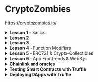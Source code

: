 # CryptoZombies

https://cryptozombies.io/

<details>
  <summary>
  <b>Lesson 1</b> - Basics
</summary>

### 📂 `contract.sol`

```
pragma solidity ^0.4.25;

contract ZombieFactory {

    event NewZombie(uint zombieId, string name, uint dna);

    uint dnaDigits = 16;
    uint dnaModulus = 10 ** dnaDigits;

    struct Zombie {
        string name;
        uint dna;
    }

    Zombie[] public zombies;

    function _createZombie(string _name, uint _dna) private {
        uint id = zombies.push(Zombie(_name, _dna)) - 1;
        emit NewZombie(id, _name, _dna);
    }

    function _generateRandomDna(string _str) private view returns (uint) {
        uint rand = uint(keccak256(abi.encodePacked(_str)));
        return rand % dnaModulus;
    }

    function createRandomZombie(string _name) public {
        uint randDna = _generateRandomDna(_name);
        _createZombie(_name, randDna);
    }

}
```

</details>

<details>
  <summary>
  <b>Lesson 2</b>
</summary>

### 📂 `zombiefactory.sol`

```
pragma solidity ^0.4.25;

contract ZombieFactory {

    event NewZombie(uint zombieId, string name, uint dna);

    uint dnaDigits = 16;
    uint dnaModulus = 10 ** dnaDigits;

    struct Zombie {
        string name;
        uint dna;
    }

    Zombie[] public zombies;

    mapping (uint => address) public zombieToOwner;
    mapping (address => uint) ownerZombieCount;

    function _createZombie(string _name, uint _dna) internal {
        uint id = zombies.push(Zombie(_name, _dna)) - 1;
        zombieToOwner[id] = msg.sender;
        ownerZombieCount[msg.sender]++;
        emit NewZombie(id, _name, _dna);
    }

    function _generateRandomDna(string _str) private view returns (uint) {
        uint rand = uint(keccak256(abi.encodePacked(_str)));
        return rand % dnaModulus;
    }

    function createRandomZombie(string _name) public {
        require(ownerZombieCount[msg.sender] == 0);
        uint randDna = _generateRandomDna(_name);
        randDna = randDna - randDna % 100;
        _createZombie(_name, randDna);
    }

}
```

### 📂 `zombiefeeding.sol`

```
pragma solidity ^0.4.25;

import "./zombiefactory.sol";

contract KittyInterface {
  function getKitty(uint256 _id) external view returns (
    bool isGestating,
    bool isReady,
    uint256 cooldownIndex,
    uint256 nextActionAt,
    uint256 siringWithId,
    uint256 birthTime,
    uint256 matronId,
    uint256 sireId,
    uint256 generation,
    uint256 genes
  );
}

contract ZombieFeeding is ZombieFactory {

  address ckAddress = 0x06012c8cf97BEaD5deAe237070F9587f8E7A266d;
  KittyInterface kittyContract = KittyInterface(ckAddress);

  function feedAndMultiply(uint _zombieId, uint _targetDna, string _species) public {
    require(msg.sender == zombieToOwner[_zombieId]);
    Zombie storage myZombie = zombies[_zombieId];
    _targetDna = _targetDna % dnaModulus;
    uint newDna = (myZombie.dna + _targetDna) / 2;
    if (keccak256(abi.encodePacked(_species)) == keccak256(abi.encodePacked("kitty"))) {
      newDna = newDna - newDna % 100 + 99;
    }
    _createZombie("NoName", newDna);
  }

  function feedOnKitty(uint _zombieId, uint _kittyId) public {
    uint kittyDna;
    (,,,,,,,,,kittyDna) = kittyContract.getKitty(_kittyId);
    feedAndMultiply(_zombieId, kittyDna, "kitty");
  }

}
```

</details>

<details>
  <summary>
  <b>Lesson 3</b>
</summary>

### 📂 `ownable.sol`

☝️ from [OpenZeppelin](https://docs.openzeppelin.com/contracts/4.x/)

```
pragma solidity ^0.4.25;

/**
* @title Ownable
* @dev The Ownable contract has an owner address, and provides basic authorization control
* functions, this simplifies the implementation of "user permissions".
*/
contract Ownable {
  address private _owner;

  event OwnershipTransferred(
    address indexed previousOwner,
    address indexed newOwner
  );

  /**
  * @dev The Ownable constructor sets the original `owner` of the contract to the sender
  * account.
  */
  constructor() internal {
    _owner = msg.sender;
    emit OwnershipTransferred(address(0), _owner);
  }

  /**
  * @return the address of the owner.
  */
  function owner() public view returns(address) {
    return _owner;
  }

  /**
  * @dev Throws if called by any account other than the owner.
  */
  modifier onlyOwner() {
    require(isOwner());
    _;
  }

  /**
  * @return true if `msg.sender` is the owner of the contract.
  */
  function isOwner() public view returns(bool) {
    return msg.sender == _owner;
  }

  /**
  * @dev Allows the current owner to relinquish control of the contract.
  * @notice Renouncing to ownership will leave the contract without an owner.
  * It will not be possible to call the functions with the `onlyOwner`
  * modifier anymore.
  */
  function renounceOwnership() public onlyOwner {
    emit OwnershipTransferred(_owner, address(0));
    _owner = address(0);
  }

  /**
  * @dev Allows the current owner to transfer control of the contract to a newOwner.
  * @param newOwner The address to transfer ownership to.
  */
  function transferOwnership(address newOwner) public onlyOwner {
    _transferOwnership(newOwner);
  }

  /**
  * @dev Transfers control of the contract to a newOwner.
  * @param newOwner The address to transfer ownership to.
  */
  function _transferOwnership(address newOwner) internal {
    require(newOwner != address(0));
    emit OwnershipTransferred(_owner, newOwner);
    _owner = newOwner;
  }
}
```

### 📂 `zombiefactory.sol`

```
pragma solidity ^0.4.25;

import "./ownable.sol";

contract ZombieFactory is Ownable {

    event NewZombie(uint zombieId, string name, uint dna);

    uint dnaDigits = 16;
    uint dnaModulus = 10 ** dnaDigits;
    uint cooldownTime = 1 days;

    struct Zombie {
      string name;
      uint dna;
      uint32 level;
      uint32 readyTime;
    }

    Zombie[] public zombies;

    mapping (uint => address) public zombieToOwner;
    mapping (address => uint) ownerZombieCount;

    function _createZombie(string _name, uint _dna) internal {
        uint id = zombies.push(Zombie(_name, _dna, 1, uint32(now + cooldownTime))) - 1;
        zombieToOwner[id] = msg.sender;
        ownerZombieCount[msg.sender]++;
        emit NewZombie(id, _name, _dna);
    }

    function _generateRandomDna(string _str) private view returns (uint) {
        uint rand = uint(keccak256(abi.encodePacked(_str)));
        return rand % dnaModulus;
    }

    function createRandomZombie(string _name) public {
        require(ownerZombieCount[msg.sender] == 0);
        uint randDna = _generateRandomDna(_name);
        randDna = randDna - randDna % 100;
        _createZombie(_name, randDna);
    }
}
```

### 📂 `zombiefeeding.sol`

```
pragma solidity ^0.4.25;

import "./zombiefactory.sol";

contract KittyInterface {
  function getKitty(uint256 _id) external view returns (
    bool isGestating,
    bool isReady,
    uint256 cooldownIndex,
    uint256 nextActionAt,
    uint256 siringWithId,
    uint256 birthTime,
    uint256 matronId,
    uint256 sireId,
    uint256 generation,
    uint256 genes
  );
}

contract ZombieFeeding is ZombieFactory {

  KittyInterface kittyContract;

  function setKittyContractAddress(address _address) external onlyOwner {
    kittyContract = KittyInterface(_address);
  }

  function feedAndMultiply(uint _zombieId, uint _targetDna, string _species) public {
    require(msg.sender == zombieToOwner[_zombieId]);
    Zombie storage myZombie = zombies[_zombieId];
    _targetDna = _targetDna % dnaModulus;
    uint newDna = (myZombie.dna + _targetDna) / 2;
    if (keccak256(abi.encodePacked(_species)) == keccak256(abi.encodePacked("kitty"))) {
      newDna = newDna - newDna % 100 + 99;
    }
    _createZombie("NoName", newDna);
  }

  function feedOnKitty(uint _zombieId, uint _kittyId) public {
    uint kittyDna;
    (,,,,,,,,,kittyDna) = kittyContract.getKitty(_kittyId);
    feedAndMultiply(_zombieId, kittyDna, "kitty");
  }
}
```

### 📂 `zombiehelper.sol`

```
pragma solidity ^0.4.25;

import "./zombiefeeding.sol";

contract ZombieHelper is ZombieFeeding {

  modifier aboveLevel(uint _level, uint _zombieId) {
    require(zombies[_zombieId].level >= _level);
    _;
  }

  function changeName(uint _zombieId, string _newName) external aboveLevel(2, _zombieId) {
    require(msg.sender == zombieToOwner[_zombieId]);
    zombies[_zombieId].name = _newName;
  }

  function changeDna(uint _zombieId, uint _newDna) external aboveLevel(20, _zombieId) {
    require(msg.sender == zombieToOwner[_zombieId]);
    zombies[_zombieId].dna = _newDna;
  }

  function getZombiesByOwner(address _owner) external view returns(uint[]) {
    uint[] memory result = new uint[](ownerZombieCount[_owner]);
    uint counter = 0;
    for (uint i = 0; i < zombies.length; i++) {
      if (zombieToOwner[i] == _owner) {
        result[counter] = i;
        counter++;
      }
    }
    return result;
  }
}
```

</details>

<details>
  <summary>
  <b>Lesson 4</b> - Function Modifiers
</summary>

### Function Modifiers

- We have <b>visibility modifiers</b> that control when and where the function can be called from:
  - `private` means it's only callable from other functions inside the contract;
  - `internal` is like private but can also be called by contracts that inherit from this one;
  - `external` can only be called outside the contract; and finally public can be called anywhere, both internally and externally.
- We also have <b>state modifiers</b>, which tell us how the function interacts with the BlockChain:
  - `view` tells us that by running the function, no data will be saved/changed.
  - `pure` tells us that not only does the function not save any data to the blockchain, but it also doesn't read any data from the blockchain.
  - Both of these don't cost any gas to call if they're called externally from outside the contract (but they do cost gas if called internally by another function).
- Then we have <b>custom modifiers</b>, which we learned about in Lesson 3:
  - `onlyOwner` and `aboveLevel`, for example. For these we can define custom logic to determine how they affect a function.
- Then we have <b>payable modifiers</b> a special type of function that can receive Ether. This allows for some really interesting logic, like requiring a certain payment to the contract in order to execute a function.

These modifiers can all be stacked together on a function definition as follows:

`function test() external view onlyOwner anotherModifier { /* ... */ }`

### 📂 `zombieattack.sol`

```
pragma solidity ^0.4.25;

import "./zombiehelper.sol";

contract ZombieAttack is ZombieHelper {
  uint randNonce = 0;
  uint attackVictoryProbability = 70;

  function randMod(uint _modulus) internal returns(uint) {
    randNonce++;
    return uint(keccak256(abi.encodePacked(now, msg.sender, randNonce))) % _modulus;
  }

  function attack(uint _zombieId, uint _targetId) external ownerOf(_zombieId) {
    Zombie storage myZombie = zombies[_zombieId];
    Zombie storage enemyZombie = zombies[_targetId];
    uint rand = randMod(100);
    if (rand <= attackVictoryProbability) {
      myZombie.winCount++;
      myZombie.level++;
      enemyZombie.lossCount++;
      feedAndMultiply(_zombieId, enemyZombie.dna, "zombie");
    } else {
      myZombie.lossCount++;
      enemyZombie.winCount++;
      _triggerCooldown(myZombie);
    }
  }
}
```

### 📂 `zombiehelper.sol`

```
pragma solidity ^0.4.25;

import "./zombiefeeding.sol";

contract ZombieHelper is ZombieFeeding {

  uint levelUpFee = 0.001 ether;

  modifier aboveLevel(uint _level, uint _zombieId) {
    require(zombies[_zombieId].level >= _level);
    _;
  }

  function withdraw() external onlyOwner {
    address _owner = owner();
    _owner.transfer(address(this).balance);
  }

  function setLevelUpFee(uint _fee) external onlyOwner {
    levelUpFee = _fee;
  }

  function levelUp(uint _zombieId) external payable {
    require(msg.value == levelUpFee);
    zombies[_zombieId].level++;
  }

  function changeName(uint _zombieId, string _newName) external aboveLevel(2, _zombieId) ownerOf(_zombieId) {
    zombies[_zombieId].name = _newName;
  }

  function changeDna(uint _zombieId, uint _newDna) external aboveLevel(20, _zombieId) ownerOf(_zombieId) {
    zombies[_zombieId].dna = _newDna;
  }

  function getZombiesByOwner(address _owner) external view returns(uint[]) {
    uint[] memory result = new uint[](ownerZombieCount[_owner]);
    uint counter = 0;
    for (uint i = 0; i < zombies.length; i++) {
      if (zombieToOwner[i] == _owner) {
        result[counter] = i;
        counter++;
      }
    }
    return result;
  }
}
```

### 📂 `zombiefeeding.sol`

```
pragma solidity ^0.4.25;

import "./zombiefactory.sol";

contract KittyInterface {
  function getKitty(uint256 _id) external view returns (
    bool isGestating,
    bool isReady,
    uint256 cooldownIndex,
    uint256 nextActionAt,
    uint256 siringWithId,
    uint256 birthTime,
    uint256 matronId,
    uint256 sireId,
    uint256 generation,
    uint256 genes
  );
}

contract ZombieFeeding is ZombieFactory {

  KittyInterface kittyContract;

  modifier ownerOf(uint _zombieId) {
    require(msg.sender == zombieToOwner[_zombieId]);
    _;
  }

  function setKittyContractAddress(address _address) external onlyOwner {
    kittyContract = KittyInterface(_address);
  }

  function _triggerCooldown(Zombie storage _zombie) internal {
    _zombie.readyTime = uint32(now + cooldownTime);
  }

  function _isReady(Zombie storage _zombie) internal view returns (bool) {
      return (_zombie.readyTime <= now);
  }

  function feedAndMultiply(uint _zombieId, uint _targetDna, string _species) internal ownerOf(_zombieId) {
    Zombie storage myZombie = zombies[_zombieId];
    require(_isReady(myZombie));
    _targetDna = _targetDna % dnaModulus;
    uint newDna = (myZombie.dna + _targetDna) / 2;
    if (keccak256(abi.encodePacked(_species)) == keccak256(abi.encodePacked("kitty"))) {
      newDna = newDna - newDna % 100 + 99;
    }
    _createZombie("NoName", newDna);
    _triggerCooldown(myZombie);
  }

  function feedOnKitty(uint _zombieId, uint _kittyId) public {
    uint kittyDna;
    (,,,,,,,,,kittyDna) = kittyContract.getKitty(_kittyId);
    feedAndMultiply(_zombieId, kittyDna, "kitty");
  }
}
```

### 📂 `zombiefactory.sol`

```
pragma solidity ^0.4.25;

import "./ownable.sol";

contract ZombieFactory is Ownable {

    event NewZombie(uint zombieId, string name, uint dna);

    uint dnaDigits = 16;
    uint dnaModulus = 10 ** dnaDigits;
    uint cooldownTime = 1 days;

    struct Zombie {
      string name;
      uint dna;
      uint32 level;
      uint32 readyTime;
      uint16 winCount;
      uint16 lossCount;
    }

    Zombie[] public zombies;

    mapping (uint => address) public zombieToOwner;
    mapping (address => uint) ownerZombieCount;

    function _createZombie(string _name, uint _dna) internal {
        uint id = zombies.push(Zombie(_name, _dna, 1, uint32(now + cooldownTime), 0, 0)) - 1;
        zombieToOwner[id] = msg.sender;
        ownerZombieCount[msg.sender]++;
        emit NewZombie(id, _name, _dna);
    }

    function _generateRandomDna(string _str) private view returns (uint) {
        uint rand = uint(keccak256(abi.encodePacked(_str)));
        return rand % dnaModulus;
    }

    function createRandomZombie(string _name) public {
        require(ownerZombieCount[msg.sender] == 0);
        uint randDna = _generateRandomDna(_name);
        randDna = randDna - randDna % 100;
        _createZombie(_name, randDna);
    }
}
```

### 📂 `ownable.sol`

☝️ from [OpenZeppelin](https://docs.openzeppelin.com/contracts/4.x/)

```
pragma solidity ^0.4.25;

/**
* @title Ownable
* @dev The Ownable contract has an owner address, and provides basic authorization control
* functions, this simplifies the implementation of "user permissions".
*/
contract Ownable {
  address private _owner;

  event OwnershipTransferred(
    address indexed previousOwner,
    address indexed newOwner
  );

  /**
  * @dev The Ownable constructor sets the original `owner` of the contract to the sender
  * account.
  */
  constructor() internal {
    _owner = msg.sender;
    emit OwnershipTransferred(address(0), _owner);
  }

  /**
  * @return the address of the owner.
  */
  function owner() public view returns(address) {
    return _owner;
  }

  /**
  * @dev Throws if called by any account other than the owner.
  */
  modifier onlyOwner() {
    require(isOwner());
    _;
  }

  /**
  * @return true if `msg.sender` is the owner of the contract.
  */
  function isOwner() public view returns(bool) {
    return msg.sender == _owner;
  }

  /**
  * @dev Allows the current owner to relinquish control of the contract.
  * @notice Renouncing to ownership will leave the contract without an owner.
  * It will not be possible to call the functions with the `onlyOwner`
  * modifier anymore.
  */
  function renounceOwnership() public onlyOwner {
    emit OwnershipTransferred(_owner, address(0));
    _owner = address(0);
  }

  /**
  * @dev Allows the current owner to transfer control of the contract to a newOwner.
  * @param newOwner The address to transfer ownership to.
  */
  function transferOwnership(address newOwner) public onlyOwner {
    _transferOwnership(newOwner);
  }

  /**
  * @dev Transfers control of the contract to a newOwner.
  * @param newOwner The address to transfer ownership to.
  */
  function _transferOwnership(address newOwner) internal {
    require(newOwner != address(0));
    emit OwnershipTransferred(_owner, newOwner);
    _owner = newOwner;
  }
}
```

</details>

<details>
  <summary>
  <b>Lesson 5</b> - ERC721 & Crypto-Collectibles
</summary>

☝️ Tokens

☝️ The <b>ERC721</b> standard

☝️ Tradable assets

☝️ Libraries

☝️ Overflows and underflows using the `SafeMath` library

☝️ Commenting your code and the `natspec`

### 📂 `zombieownership.sol`

```


pragma solidity ^0.4.25;

import "./zombieattack.sol";
import "./erc721.sol";
import "./safemath.sol";

contract ZombieOwnership is ZombieAttack, ERC721 {

  using SafeMath for uint256;

  mapping (uint => address) zombieApprovals;

  function balanceOf(address _owner) external view returns (uint256) {
    return ownerZombieCount[_owner];
  }

  function ownerOf(uint256 _tokenId) external view returns (address) {
    return zombieToOwner[_tokenId];
  }

  function _transfer(address _from, address _to, uint256 _tokenId) private {
    ownerZombieCount[_to] = ownerZombieCount[_to].add(1);
    ownerZombieCount[msg.sender] = ownerZombieCount[msg.sender].sub(1);
    zombieToOwner[_tokenId] = _to;
    emit Transfer(_from, _to, _tokenId);
  }

  function transferFrom(address _from, address _to, uint256 _tokenId) external payable {
      require (zombieToOwner[_tokenId] == msg.sender || zombieApprovals[_tokenId] == msg.sender);
      _transfer(_from, _to, _tokenId);
    }

  function approve(address _approved, uint256 _tokenId) external payable onlyOwnerOf(_tokenId) {
      zombieApprovals[_tokenId] = _approved;
      emit Approval(msg.sender, _approved, _tokenId);
    }
}
```

### 📂 `zombiehelper.sol`

```
pragma solidity ^0.4.25;

import "./zombiefeeding.sol";

contract ZombieHelper is ZombieFeeding {

  uint levelUpFee = 0.001 ether;

  modifier aboveLevel(uint _level, uint _zombieId) {
    require(zombies[_zombieId].level >= _level);
    _;
  }

  function withdraw() external onlyOwner {
    address _owner = owner();
    _owner.transfer(address(this).balance);
  }

  function setLevelUpFee(uint _fee) external onlyOwner {
    levelUpFee = _fee;
  }

  function levelUp(uint _zombieId) external payable {
    require(msg.value == levelUpFee);
    zombies[_zombieId].level = zombies[_zombieId].level.add(1);
  }

  function changeName(uint _zombieId, string _newName) external aboveLevel(2, _zombieId) onlyOwnerOf(_zombieId) {
    zombies[_zombieId].name = _newName;
  }

  function changeDna(uint _zombieId, uint _newDna) external aboveLevel(20, _zombieId) onlyOwnerOf(_zombieId) {
    zombies[_zombieId].dna = _newDna;
  }

  function getZombiesByOwner(address _owner) external view returns(uint[]) {
    uint[] memory result = new uint[](ownerZombieCount[_owner]);
    uint counter = 0;
    for (uint i = 0; i < zombies.length; i++) {
      if (zombieToOwner[i] == _owner) {
        result[counter] = i;
        counter++;
      }
    }
    return result;
  }

}
```

### 📂 `zombiefeeding.sol`

```
pragma solidity ^0.4.25;

import "./zombiefactory.sol";

contract KittyInterface {
  function getKitty(uint256 _id) external view returns (
    bool isGestating,
    bool isReady,
    uint256 cooldownIndex,
    uint256 nextActionAt,
    uint256 siringWithId,
    uint256 birthTime,
    uint256 matronId,
    uint256 sireId,
    uint256 generation,
    uint256 genes
  );
}

contract ZombieFeeding is ZombieFactory {

  KittyInterface kittyContract;

  modifier onlyOwnerOf(uint _zombieId) {
    require(msg.sender == zombieToOwner[_zombieId]);
    _;
  }

  function setKittyContractAddress(address _address) external onlyOwner {
    kittyContract = KittyInterface(_address);
  }

  function _triggerCooldown(Zombie storage _zombie) internal {
    _zombie.readyTime = uint32(now + cooldownTime);
  }

  function _isReady(Zombie storage _zombie) internal view returns (bool) {
      return (_zombie.readyTime <= now);
  }

  function feedAndMultiply(uint _zombieId, uint _targetDna, string _species) internal onlyOwnerOf(_zombieId) {
    Zombie storage myZombie = zombies[_zombieId];
    require(_isReady(myZombie));
    _targetDna = _targetDna % dnaModulus;
    uint newDna = (myZombie.dna + _targetDna) / 2;
    if (keccak256(abi.encodePacked(_species)) == keccak256(abi.encodePacked("kitty"))) {
      newDna = newDna - newDna % 100 + 99;
    }
    _createZombie("NoName", newDna);
    _triggerCooldown(myZombie);
  }

  function feedOnKitty(uint _zombieId, uint _kittyId) public {
    uint kittyDna;
    (,,,,,,,,,kittyDna) = kittyContract.getKitty(_kittyId);
    feedAndMultiply(_zombieId, kittyDna, "kitty");
  }
}
```

### 📂 `zombiefactory.sol`

```
pragma solidity ^0.4.25;

import "./ownable.sol";
import "./safemath.sol";

contract ZombieFactory is Ownable {

  using SafeMath for uint256;
  using SafeMath32 for uint32;
  using SafeMath16 for uint16;

  event NewZombie(uint zombieId, string name, uint dna);

  uint dnaDigits = 16;
  uint dnaModulus = 10 ** dnaDigits;
  uint cooldownTime = 1 days;

  struct Zombie {
    string name;
    uint dna;
    uint32 level;
    uint32 readyTime;
    uint16 winCount;
    uint16 lossCount;
  }

  Zombie[] public zombies;

  mapping (uint => address) public zombieToOwner;
  mapping (address => uint) ownerZombieCount;

  function _createZombie(string _name, uint _dna) internal {
    uint id = zombies.push(Zombie(_name, _dna, 1, uint32(now + cooldownTime), 0, 0)) - 1;
    zombieToOwner[id] = msg.sender;
    ownerZombieCount[msg.sender] = ownerZombieCount[msg.sender].add(1);
    emit NewZombie(id, _name, _dna);
  }

  function _generateRandomDna(string _str) private view returns (uint) {
    uint rand = uint(keccak256(abi.encodePacked(_str)));
    return rand % dnaModulus;
  }

  function createRandomZombie(string _name) public {
    require(ownerZombieCount[msg.sender] == 0);
    uint randDna = _generateRandomDna(_name);
    randDna = randDna - randDna % 100;
    _createZombie(_name, randDna);
  }

}
```

### 📂 `zombieattack.sol`

```
pragma solidity ^0.4.25;

import "./zombiehelper.sol";

contract ZombieAttack is ZombieHelper {
  uint randNonce = 0;
  uint attackVictoryProbability = 70;

  function randMod(uint _modulus) internal returns(uint) {
    randNonce = randNonce.add(1);
    return uint(keccak256(abi.encodePacked(now, msg.sender, randNonce))) % _modulus;
  }

  function attack(uint _zombieId, uint _targetId) external onlyOwnerOf(_zombieId) {
    Zombie storage myZombie = zombies[_zombieId];
    Zombie storage enemyZombie = zombies[_targetId];
    uint rand = randMod(100);
    if (rand <= attackVictoryProbability) {
      myZombie.winCount = myZombie.winCount.add(1);
      myZombie.level = myZombie.level.add(1);
      enemyZombie.lossCount = enemyZombie.lossCount.add(1);
      feedAndMultiply(_zombieId, enemyZombie.dna, "zombie");
    } else {
      myZombie.lossCount = myZombie.lossCount.add(1);
      enemyZombie.winCount = enemyZombie.winCount.add(1);
      _triggerCooldown(myZombie);
    }
  }
}
```

### 📂 `safemath.sol`

```
pragma solidity ^0.4.25;

/**
 * @title SafeMath
 * @dev Math operations with safety checks that throw on error
 */
library SafeMath {

  /**
  * @dev Multiplies two numbers, throws on overflow.
  */
  function mul(uint256 a, uint256 b) internal pure returns (uint256) {
    if (a == 0) {
      return 0;
    }
    uint256 c = a * b;
    assert(c / a == b);
    return c;
  }

  /**
  * @dev Integer division of two numbers, truncating the quotient.
  */
  function div(uint256 a, uint256 b) internal pure returns (uint256) {
    // assert(b > 0); // Solidity automatically throws when dividing by 0
    uint256 c = a / b;
    // assert(a == b * c + a % b); // There is no case in which this doesn't hold
    return c;
  }

  /**
  * @dev Subtracts two numbers, throws on overflow (i.e. if subtrahend is greater than minuend).
  */
  function sub(uint256 a, uint256 b) internal pure returns (uint256) {
    assert(b <= a);
    return a - b;
  }

  /**
  * @dev Adds two numbers, throws on overflow.
  */
  function add(uint256 a, uint256 b) internal pure returns (uint256) {
    uint256 c = a + b;
    assert(c >= a);
    return c;
  }
}

/**
 * @title SafeMath32
 * @dev SafeMath library implemented for uint32
 */
library SafeMath32 {

  function mul(uint32 a, uint32 b) internal pure returns (uint32) {
    if (a == 0) {
      return 0;
    }
    uint32 c = a * b;
    assert(c / a == b);
    return c;
  }

  function div(uint32 a, uint32 b) internal pure returns (uint32) {
    // assert(b > 0); // Solidity automatically throws when dividing by 0
    uint32 c = a / b;
    // assert(a == b * c + a % b); // There is no case in which this doesn't hold
    return c;
  }

  function sub(uint32 a, uint32 b) internal pure returns (uint32) {
    assert(b <= a);
    return a - b;
  }

  function add(uint32 a, uint32 b) internal pure returns (uint32) {
    uint32 c = a + b;
    assert(c >= a);
    return c;
  }
}

/**
 * @title SafeMath16
 * @dev SafeMath library implemented for uint16
 */
library SafeMath16 {

  function mul(uint16 a, uint16 b) internal pure returns (uint16) {
    if (a == 0) {
      return 0;
    }
    uint16 c = a * b;
    assert(c / a == b);
    return c;
  }

  function div(uint16 a, uint16 b) internal pure returns (uint16) {
    // assert(b > 0); // Solidity automatically throws when dividing by 0
    uint16 c = a / b;
    // assert(a == b * c + a % b); // There is no case in which this doesn't hold
    return c;
  }

  function sub(uint16 a, uint16 b) internal pure returns (uint16) {
    assert(b <= a);
    return a - b;
  }

  function add(uint16 a, uint16 b) internal pure returns (uint16) {
    uint16 c = a + b;
    assert(c >= a);
    return c;
  }
}
```

### 📂 `ownable.sol`

☝️ from [OpenZeppelin](https://docs.openzeppelin.com/contracts/4.x/)

```
pragma solidity ^0.4.25;

/**
* @title Ownable
* @dev The Ownable contract has an owner address, and provides basic authorization control
* functions, this simplifies the implementation of "user permissions".
*/
contract Ownable {
  address private _owner;

  event OwnershipTransferred(
    address indexed previousOwner,
    address indexed newOwner
  );

  /**
  * @dev The Ownable constructor sets the original `owner` of the contract to the sender
  * account.
  */
  constructor() internal {
    _owner = msg.sender;
    emit OwnershipTransferred(address(0), _owner);
  }

  /**
  * @return the address of the owner.
  */
  function owner() public view returns(address) {
    return _owner;
  }

  /**
  * @dev Throws if called by any account other than the owner.
  */
  modifier onlyOwner() {
    require(isOwner());
    _;
  }

  /**
  * @return true if `msg.sender` is the owner of the contract.
  */
  function isOwner() public view returns(bool) {
    return msg.sender == _owner;
  }

  /**
  * @dev Allows the current owner to relinquish control of the contract.
  * @notice Renouncing to ownership will leave the contract without an owner.
  * It will not be possible to call the functions with the `onlyOwner`
  * modifier anymore.
  */
  function renounceOwnership() public onlyOwner {
    emit OwnershipTransferred(_owner, address(0));
    _owner = address(0);
  }

  /**
  * @dev Allows the current owner to transfer control of the contract to a newOwner.
  * @param newOwner The address to transfer ownership to.
  */
  function transferOwnership(address newOwner) public onlyOwner {
    _transferOwnership(newOwner);
  }

  /**
  * @dev Transfers control of the contract to a newOwner.
  * @param newOwner The address to transfer ownership to.
  */
  function _transferOwnership(address newOwner) internal {
    require(newOwner != address(0));
    emit OwnershipTransferred(_owner, newOwner);
    _owner = newOwner;
  }
}
```

### 📂 `erc721.sol`

☝️ from [OpenZeppelin](https://docs.openzeppelin.com/contracts/4.x/)

```
pragma solidity ^0.4.25;

contract ERC721 {
  event Transfer(address indexed _from, address indexed _to, uint256 indexed _tokenId);
  event Approval(address indexed _owner, address indexed _approved, uint256 indexed _tokenId);

  function balanceOf(address _owner) external view returns (uint256);
  function ownerOf(uint256 _tokenId) external view returns (address);
  function transferFrom(address _from, address _to, uint256 _tokenId) external payable;
  function approve(address _approved, uint256 _tokenId) external payable;
}
```

</details>

<details>
  <summary>
  <b>Lesson 6</b> - App Front-ends & Web3.js
</summary>

### App Front-ends & Web3.js

- <b>Infura</b> is a service that maintains a set of Ethereum nodes with a caching layer for fast reads, which you can access for free through their API. Using Infura as a provider, you can reliably send and receive messages to/from the Ethereum blockchain without needing to set up and maintain your own node.

`const web3 = new Web3(new Web3.providers.WebsocketProvider("wss://mainnet.infura.io/ws"));`

- <b>Metamask</b> is a browser extension for Chrome and Firefox that lets users securely manage their Ethereum accounts and private keys, and use these accounts to interact with websites that are using `Web3.js`. (If you haven't used it before, you'll definitely want to go and install it — then your browser is Web3 enabled, and you can now interact with any website that communicates with the Ethereum blockchain!).

```
window.addEventListener('load', function() {

  // Checking if Web3 has been injected by the browser (Mist/MetaMask)
  if (typeof web3 !== 'undefined') {
    // Use Mist/MetaMask's provider
    web3js = new Web3(web3.currentProvider);
  } else {
    // Handle the case where the user doesn't have web3. Probably
    // show them a message telling them to install Metamask in
    // order to use our app.
  }

  // Now you can start your app & access web3js freely:
  startApp()
})
```

- You can use this boilerplate code in all the apps you create in order to require users to have Metamask to use your DApp.

- <b>Web3.js</b> will need 2 things to talk to your contract: its <b>address</b> and its <b>ABI</b>.
  - After you deploy your contract, it gets a fixed address on Ethereum where it will live forever.
  - <b>ABI</b> stands for <b>Application Binary Interface</b>. Basically it's a representation of your contracts' methods in `JSON` format that tells `Web3.js` how to format function calls in a way your contract will understand.
- <b>Web3.js</b> has two methods we will use to call functions on our contract: `call()` and `send()`.
  - `call()` is used for `view` and `pure` functions. It only runs on the local node, and won't create a transaction on the blockchain.
  `myContract.methods.myMethod(123).call()`
  - `send()` will create a transaction and change data on the blockchain. You'll need to use send for any functions that aren't `view` or `pure`.
  `myContract.methods.myMethod(123).send()`

> Note:
> All the code examples we're using in this lesson are using version 1.0 of Web3.js, which uses promises instead of callbacks. Many other tutorials you'll see online are using an older version of Web3.js. The syntax changed a lot with version 1.0, so if you're copying code from other tutorials, make sure they're using the same version as you!

- saving data to the blockchain is one of the most expensive operations in Solidity. But using events is much much cheaper in terms of gas.
  - The tradeoff here is that events are not readable from inside the smart contract itself. But it's an important use-case to keep in mind if you have some data you want to be historically recorded on the blockchain so you can read it from your app's front-end.

### 📂 `index.html`

```
<!DOCTYPE html>
<html lang="en">
<head>
  <meta charset="UTF-8">
  <title>CryptoZombies front-end</title>
  <script language="javascript" type="text/javascript"
    src="https://cdnjs.cloudflare.com/ajax/libs/jquery/3.3.1/jquery.min.js"></script>
  <script language="javascript" type="text/javascript" src="web3.min.js"></script>
  <script language="javascript" type="text/javascript" src="cryptozombies_abi.js"></script>
</head>
<body>
  <div id="txStatus"></div>
  <div id="zombies"></div>
  <script>
    var cryptoZombies;
    var userAccount;

    function startApp() {
      var cryptoZombiesAddress = "YOUR_CONTRACT_ADDRESS";
      cryptoZombies = new web3js.eth.Contract(cryptoZombiesABI, cryptoZombiesAddress);
      var accountInterval = setInterval(function () {
        if (web3.eth.accounts[0] !== userAccount) {
          userAccount = web3.eth.accounts[0];

          getZombiesByOwner(userAccount)
            .then(displayZombies);
        }
      }, 100);

      cryptoZombies.events.Transfer({ filter: { _to: userAccount } })
        .on("data", function (event) {
          let data = event.returnValues;
          getZombiesByOwner(userAccount).then(displayZombies);
        }).on("error", console.error);
    }

    function displayZombies(ids) {
      $("#zombies").empty();
      for (id of ids) {
        getZombieDetails(id)
          .then(function (zombie) {
            $("#zombies").append(`<div class="zombie">
              <ul>
                <li>Name: ${zombie.name}</li>
                <li>DNA: ${zombie.dna}</li>
                <li>Level: ${zombie.level}</li>
                <li>Wins: ${zombie.winCount}</li>
                <li>Losses: ${zombie.lossCount}</li>
                <li>Ready Time: ${zombie.readyTime}</li>
              </ul>
            </div>`);
          });
      }
    }

    function createRandomZombie(name) {
      $("#txStatus").text("Creating new zombie on the blockchain. This may take a while...");

      return cryptoZombies.methods.createRandomZombie(name)
        .send({ from: userAccount })
        .on("receipt", function (receipt) {
          $("#txStatus").text("Successfully created " + name + "!");

          getZombiesByOwner(userAccount).then(displayZombies);
        })
        .on("error", function (error) {

          $("#txStatus").text(error);
        });
    }

    function feedOnKitty(zombieId, kittyId) {
      $("#txStatus").text("Eating a kitty. This may take a while...");
      return cryptoZombies.methods.feedOnKitty(zombieId, kittyId)
        .send({ from: userAccount })
        .on("receipt", function (receipt) {
          $("#txStatus").text("Ate a kitty and spawned a new Zombie!");
          getZombiesByOwner(userAccount).then(displayZombies);
        })
        .on("error", function (error) {
          $("#txStatus").text(error);
        });
    }

    function levelUp(zombieId) {
      $("#txStatus").text("Leveling up your zombie...");
      return cryptoZombies.methods.levelUp(zombieId)
        .send({ from: userAccount, value: web3.utils.toWei("0.001", "ether") })
        .on("receipt", function (receipt) {
          $("#txStatus").text("Power overwhelming! Zombie successfully leveled up");
        })
        .on("error", function (error) {
          $("#txStatus").text(error);
        });
    }

    function getZombieDetails(id) {
      return cryptoZombies.methods.zombies(id).call()
    }

    function zombieToOwner(id) {
      return cryptoZombies.methods.zombieToOwner(id).call()
    }

    function getZombiesByOwner(owner) {
      return cryptoZombies.methods.getZombiesByOwner(owner).call()
    }

    window.addEventListener('load', function () {
      if (typeof web3 !== 'undefined') {
        web3js = new Web3(web3.currentProvider);
      } else {
      }
      startApp()
    })
  </script>
</body>

</html>
```
  </details>
  
  
  
  <details>
  <summary>
  <b>Chainlink and oracles</b> 
</summary>

- <b>Blockchain Oracles</b> are devices that connect our smart contracts and zombies with data and computation from the real world, such as pricing data on currencies, random number generators, and any other data we can think of. <b>Blockchains</b> can't interact with the outside world, as they are intentionally isolated and deterministic by nature.
- When your smart contracts include data or computation from oracles, they are considered hybrid smart contracts, 
- <b>Chainlink</b> is a framework for <b>decentralized oracle networks (DONs)</b>, and is a way to get data in from multiple sources across multiple oracles. This <b>DON</b> aggregates data in a decentralized manner and places it on the blockchain in a smart contract (often referred to as a "price reference feed" or "data feed") for us to read from. So all we have to do, is read from a contract that the Chainlink network is constantly updating for us!
- The first step is when a smart contract (called the <b>"callee contract"</b>) makes a <b>"request"</b> to a Chainlink node which is comprised of a smart contract and the corresponding off-chain node. When it receives the request, the smart contract emits a specific event that the corresponding Chainlink node is subscribed to/looking for. This happens in one transaction.
- The Chainlink oracle will then process the request (be it randomness, a data request, etc), and return the data/computation back to the callee contract, or a contract that will in turn send the response to the callee contract. This <b>"middle" contract</b> is often referred to as the <b>"oracle contract"</b>. This return process happens in a second separate transaction, so in total the basic request model is a two transaction event, and therefore, will take at the very minimum two blocks to complete.
- This two transaction architecture is important, because it means that brute force attacks on randomness or data requests are throttled and impossible to hack without costing the attacker insane fees in gas costs.
-  The [Chainlink Verifiable Randomness Function (Chainlink VRF)](https://docs.chain.link/docs/vrf-contracts/) is a way to get randomness from outside the blockchain, but in a proven cryptographic manner. This is important because we always want our logic to be truly incorruptible. Another naive attempt at getting randomness outside the blockchain would be to use an off-chain API call to a service that returns a random number. But if that services goes down, is bribed, hacked, or otherwise, you could potentially be getting back a corrupt random number. Chainlink VRF includes on-chain verification contracts that cryptographically prove that the random number the contract is getting is really random.
-  you can learn more about Chainlink and random numbers by following the [Random Numbers Tutorial](https://docs.chain.link/docs/intermediates-tutorial/).
    
### 📂 `contract.sol`
    
````
pragma solidity ^0.6.6;

import "@chainlink/contracts/src/v0.6/VRFConsumerBase.sol";

contract ZombieFactory is VRFConsumerbase {

    uint dnaDigits = 16;
    uint dnaModulus = 10 ** dnaDigits;

    bytes32 public keyHash;
    uint256 public fee;
    uint256 public randomResult;

    struct Zombie {
        string name;
        uint dna;
    }

    Zombie[] public zombies;

    constructor() VRFConsumerBase(
        0xb3dCcb4Cf7a26f6cf6B120Cf5A73875B7BBc655B, // VRF Coordinator
        0x01BE23585060835E02B77ef475b0Cc51aA1e0709  // LINK Token
    ) public{
        keyHash = 0x2ed0feb3e7fd2022120aa84fab1945545a9f2ffc9076fd6156fa96eaff4c1311;
        fee = 100000000000000000;

    }

    function _createZombie(string memory _name, uint _dna) private {
        zombies.push(Zombie(_name, _dna));
    }


    function getRandomNumber() public returns (bytes32 requestId) {
        return requestRandomness(keyHash, fee);
    }

    function fulfillRandomness(bytes32 requestId, uint256 randomness) internal override {
        randomResult = randomness;
    }
}
````
    
 ### 📂 `PriceConsumerV3.sol`
````
 pragma solidity ^0.6.7;
    
 import "@chainlink/contracts/src/v0.6/interfaces/AggregatorV3Interface.sol";
    
 contract PriceConsumerV3 {
    AggregatorV3Interface public priceFeed;

    constructor() public {
      priceFeed = AggregatorV3Interface(0x8A753747A1Fa494EC906cE90E9f37563A8AF630e);
    }

    function getLatestPrice() public view returns (int) {
      (,int price,,,) = priceFeed.latestRoundData();
      return price;
    }

    function getDecimals() public view returns (uint8) {
      uint8 decimals = priceFeed.decimals();
      return decimals;
    }
  }
````

    
</details>
  
  <details>
  <summary>
  <b>Testing Smart Contracts with Truffle</b> 
</summary>
    
- <b>Truffle</b> provides support for tests written in JavaScript and Solidity
Every time you compile a smart contract, the Solidity compiler generates a JSON file (referred to as build artifacts) which contains the binary representation of that contract and saves it in the build/contracts folder.
- Next, when you run a migration, Truffle updates this file with the information related to that network.
- The first thing you'll need to do every time you start writing a new test suite is to load the build artifacts of the contract you want to interact with. This way, Truffle will know how to format our function calls in a way the contract will understand.
    `const myAwesomeContract = artifacts.require(“myAwesomeContract”);`
- Truffle adds a thin wrapper around <b>Mocha</b> in order to make testing simpler.
  - group tests by calling a function named `contract()`. It extends Mocha's `describe()` by providing a list of accounts for testing and doing some cleanup as well.
  - `contract()` takes two arguments. The first one, a string, must indicate what we’re going to test. The second parameter, a callback, is where we’re going to actually write our tests.
  - execute them: the way we’ll be doing this is by calling a function named `it()` which also takes two arguments: a string that describes what the test actually does and a callback.
  ````
  contract("MyAwesomeContract", (accounts) => {
    it("should be able to receive Ethers", () => {
     })
   })
  ````
- Before deploying to Ethereum, it is best to test your smart contracts locally. You can do so by using a tool called <b>Ganache</b>, which sets up a local Ethereum network.
    - Every time Ganache starts, it creates 10 test accounts and gives them 100 Ethers to make testing easier. Since Ganache and Truffle are tightly integrated we can access these accounts through the accounts array we've mentioned in the previous chapter.
    
- Usually, every test has the following phases:
    1. `set up`: in which we define the initial state and initialize the inputs.

    2. `act`: where we actually test the code. Always make sure you test only one thing.

    3. `assert`: where we check the results.
- and <b>Chai</b> assertion modules.
    - `expect(result.receipt.status).to.equal(true);`

</details>
  
  <details>
  <summary>
  <b>Deploying DApps with Truffle</b>
</summary>
    
[Truffle Documentation](https://trufflesuite.com/docs/truffle/getting-started/running-migrations)

`npm install package_name -g`
    
`npx truffle init`
    
- running the truffle init command inside of the directory, should create several directories and some JavaScript and Solidity files. 
  - <b>contracts</b>: this is the place where Truffle expects to find all our smart contracts. To keep the code organized, we can even create nested folders such as contracts/tokens. Pretty neat😉.
  - <b>migrations</b>: a migration is a JavaScript file that tells Truffle how to deploy a smart contract.

  - <b>test</b>: here we are expected to put the unit tests which will be JavaScript or Solidity files. Remember, once a contract is deployed it can't be changed, making it essential that we test our smart contracts before we deploy them.

  - `truffle.js` and `truffle-config.js`: config files used to store the network settings for deployment. Truffle needs two config files because on Windows having both `truffle.js` and `truffle.exe` in the same folder might generate conflicts. Long story short - if you are running Windows, it is advised to delete `truffle.js` and use `truffle-config.js` as the default config file. Check out Truffle's official documentation to further your understanding.
    
- Since deploying a smart contract requires Truffle to sign transactions, we are going to need a tool called `truffle-hdwallet-provider`. Its only purpose is to handle the transaction signing.

  - `npm install truffle-hdwallet-provider`
    
- The <b>Ethereum Virtual Machine</b> can't directly understand Solidity source code as we write it. Thus, we need to run a compiler that will "translate" our smart contract into machine-readable <b>bytecode</b>. The virtual machine then executes the <b>bytecode</b>, and completes the actions required by our smart contract.
    
- making a function `pure` or `view` saves us gas. Since these functions are not going to modify the state of the blockchain, there is no need for miners to execute them. To put it in a few words, pure and view functions can be called for free.
    
  - `npx truffle compile`
    
- before deploying to Ethereum, you would want to test your smart contract locally. You can do this using a tool called <b>Ganache</b>, which sets up a local Ethereum network.
    
- To deploy to Ethereum we will have to create something called a migration.  <b>Migrations</b> are JavaScript files that help Truffle deploy the code to Ethereum. Note that truffle init created a special contract called `Migrations.sol` that keeps track of the changes you're making to your code. The way it works is that the history of changes is saved onchain. Thus, there's no way you will ever deploy the same code twice.
    
- <b>Rinkeby</b>, a public test network created by The Ethereum Foundation.
  - it's time to deploy to Rinkeby. To do so, run `npx  truffle migrate --network rinkeby`
  - Deployment to the main net is not complicated at all. Once the smart contract is tested, you'll only have to run: `npx truffle migrate --network mainnet`. Don't forget that you'll have to pay for gas! 
    
</details>
